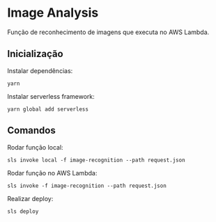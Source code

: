 # Image Analysis

Função de reconhecimento de imagens que executa no AWS Lambda.

## Inicialização

Instalar dependências:
```
yarn
```
Instalar serverless framework:
```
yarn global add serverless
```

## Comandos

Rodar função local:
```
sls invoke local -f image-recognition --path request.json
```
Rodar função no AWS Lambda:
```
sls invoke -f image-recognition --path request.json 
```
Realizar deploy:
```
sls deploy
```
